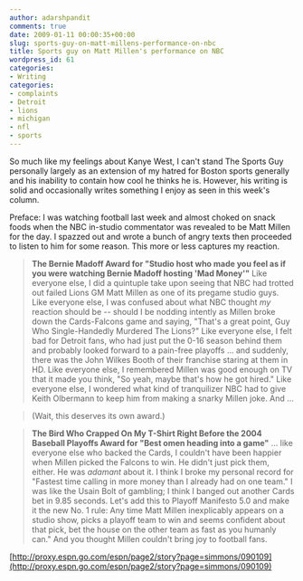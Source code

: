 ```yaml
---
author: adarshpandit
comments: true
date: 2009-01-11 00:00:35+00:00
slug: sports-guy-on-matt-millens-performance-on-nbc
title: Sports guy on Matt Millen's performance on NBC
wordpress_id: 61
categories:
- Writing
categories:
- complaints
- Detroit
- lions
- michigan
- nfl
- sports
---
```


So much like my feelings about Kanye West, I can't stand The Sports Guy personally largely as an extension of my hatred for Boston sports generally and his inability to contain how cool he thinks he is. However, his writing is solid and occasionally writes something I enjoy as seen in this week's column.

Preface: I was watching football last week and almost choked on snack foods when the NBC in-studio commentator was revealed to be Matt Millen for the day. I spazzed out and wrote a bunch of angry texts then proceeded to listen to him for some reason. This more or less captures my reaction.


> **The Bernie Madoff Award for "Studio host who made you feel as if you were
> watching Bernie Madoff hosting 'Mad Money'"**
> Like everyone else, I did a quintuple take upon seeing that NBC had trotted out
> failed Lions GM Matt Millen as one of its pregame studio guys. Like everyone
> else, I was confused about what NBC thought _my_ reaction should be -- should I
> be nodding intently as Millen broke down the Cards-Falcons game and saying,
> "That's a great point, Guy Who Single-Handedly Murdered The Lions?" Like
> everyone else, I felt bad for Detroit fans, who had just put the 0-16 season
> behind them and probably looked forward to a pain-free playoffs … and suddenly,
> there was the John Wilkes Booth of their franchise staring at them in HD. Like
> everyone else, I remembered Millen was good enough on TV that it made you
> think, "So yeah, maybe that's how he got hired." Like everyone else, I wondered
> what kind of tranquilizer NBC had to give Keith Olbermann to keep him from
> making a snarky Millen joke. And …

> (Wait, this deserves its own award.)

> **The Bird Who Crapped On My T-Shirt Right Before the 2004 Baseball Playoffs
> Award for "Best omen heading into a game"** … like everyone else who backed the
> Cards, I couldn't have been happier when Millen picked the Falcons to win. He
> didn't just pick them, either. He was _adamant_ about it. I think I broke my
> personal record for "Fastest time calling in more money than I already had on
> one team." I was like the Usain Bolt of gambling; I think I banged out another
> Cards bet in 9.85 seconds. Let's add this to Playoff Manifesto 5.0 and make it
> the new No. 1 rule: Any time Matt Millen inexplicably appears on a studio show,
> picks a playoff team to win and seems confident about that pick, bet the house
> on the other team as fast as you humanly can." And you thought Millen couldn't
> bring joy to football fans.

[http://proxy.espn.go.com/espn/page2/story?page=simmons/090109](http://proxy.espn.go.com/espn/page2/story?page=simmons/090109)
